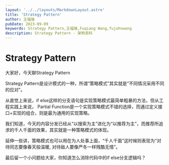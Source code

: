```yaml
---
layout: '../../layouts/MarkdownLayout.astro'
title: 'Strategy Pattern'
author: 王福强
pubDate: 2023-09-09
keywords: Strategy Pattern,王福强,Fuqiang Wang,fujohnwang
description: Strategy Pattern - 架构百科
---
```


# Strategy Pattern

大家好，今天聊Strategy Pattern

Strategy Pattern是设计模式的一种，所谓“策略模式”其实就是“不同情况采用不同的应对”。

从直觉上来说，if else这样的分支语句是实现策略模式最简单粗暴的方法，但从工程实践上来说， Partial Function是一个实现策略模式不错的选择，而通过定义接口+实现的组合，则是最为通用的实现策略。

我们知道，今天的内容分发已经从“以搜索为主”进化为“以推荐为主”，而推荐所追求的千人千面的效果，其实就是一种策略模式的体现。

延伸一些讲，策略模式也可以用在为人处事上面，“千人千面”这时候则表现为“对待同志要像春天般温暖, 对待敌人要像严冬一样残酷无情”。

最后留一个小问题给大家，你知道怎么消除代码中的if else分支逻辑吗？ 
